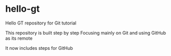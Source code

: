 # hello-gt
Hello GT repository for Git tutorial

This repository is built step by step
Focusing mainly on Git and using GitHub as its remote

It now includes steps for GitHub
